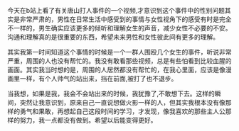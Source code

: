 今天在b站上看了有关唐山打人事件的一个视频,才意识到这个事件中的性别问题其实是非常严肃的，男性在日常生活中感受到的事情与女性视角下的感受有时是完全不一样的，男生确实应该更多的倾听和理解女生的声音，减少女性不必要的不安。沟通和理解真的是很重要的东西，希望未来男性和女性彼此间有更多的理解。

其实我第一时间知道这个事情的时候是一个一群人围殴几个女生的事件，听说非常严重，周围的人也没有帮忙的。我没有敢看那些视频，总是有些怕看到比较血腥的画面。其实我当时想的是，周围的人居然都没有帮忙的，在我心里面，应该是像漫画里一样，有个人帅气的站出来，挡在前面,被打了也不退步。

当我想，如果是我，我会不会站出来的时候，我犹豫了,不敢想下去。这样的瞬间，突然让我意识到，原来自己一直说想做火影一样的人，但其实我根本没有像那样的勇气和果敢，再想起自己这段时间的学习，才发现，像我喜欢的那些主人公那样的努力，我一点都没有做到。希望以后能变得更好。
